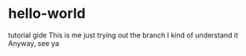 # hello-world
tutorial gide
This is me just trying out the branch
I kind of understand it
Anyway, see ya
